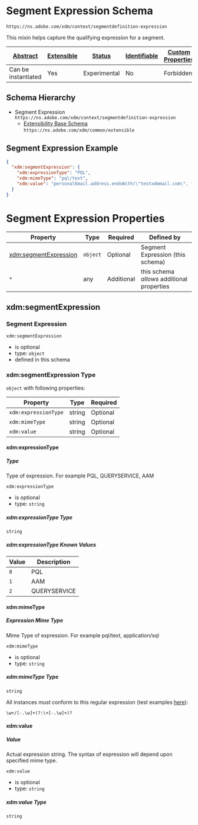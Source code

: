 
# Segment Expression Schema

```
https://ns.adobe.com/xdm/context/segmentdefinition-expression
```

This mixin helps capture the qualifying expression for a segment.

| [Abstract](../../abstract.md) | [Extensible](../../extensions.md) | [Status](../../status.md) | [Identifiable](../../id.md) | [Custom Properties](../../extensions.md) | [Additional Properties](../../extensions.md) | Defined In |
|-------------------------------|-----------------------------------|---------------------------|-----------------------------|------------------------------------------|----------------------------------------------|------------|
| Can be instantiated | Yes | Experimental | No | Forbidden | Permitted | [context/segmentdefinition-expression.schema.json](context/segmentdefinition-expression.schema.json) |
## Schema Hierarchy

* Segment Expression `https://ns.adobe.com/xdm/context/segmentdefinition-expression`
  * [Extensibility Base Schema](../common/extensible.schema.md) `https://ns.adobe.com/xdm/common/extensible`


## Segment Expression Example
```json
{
  "xdm:segmentExpression": {
    "xdm:expressionType": "PQL",
    "xdm:mimeType": "pql/text",
    "xdm:value": "personalEmail.address.endsWith(\"testxdmmail.com\", false)"
  }
}
```

# Segment Expression Properties

| Property | Type | Required | Defined by |
|----------|------|----------|------------|
| [xdm:segmentExpression](#xdmsegmentexpression) | `object` | Optional | Segment Expression (this schema) |
| `*` | any | Additional | this schema *allows* additional properties |

## xdm:segmentExpression
### Segment Expression

`xdm:segmentExpression`
* is optional
* type: `object`
* defined in this schema

### xdm:segmentExpression Type


`object` with following properties:


| Property | Type | Required |
|----------|------|----------|
| `xdm:expressionType`| string | Optional |
| `xdm:mimeType`| string | Optional |
| `xdm:value`| string | Optional |



#### xdm:expressionType
##### Type

Type of expression. For example PQL, QUERYSERVICE, AAM

`xdm:expressionType`
* is optional
* type: `string`

##### xdm:expressionType Type


`string`



##### xdm:expressionType Known Values
| Value | Description |
|-------|-------------|
| `0` | PQL |
| `1` | AAM |
| `2` | QUERYSERVICE |






#### xdm:mimeType
##### Expression Mime Type

Mime Type of expression. For example pql/text, application/sql

`xdm:mimeType`
* is optional
* type: `string`

##### xdm:mimeType Type


`string`


All instances must conform to this regular expression 
(test examples [here](https://regexr.com/?expression=%5Cw%2B%2F%5B-.%5Cw%5D%2B(%3F%3A%5C%2B%5B-.%5Cw%5D%2B)%3F)):
```regex
\w+/[-.\w]+(?:\+[-.\w]+)?
```








#### xdm:value
##### Value

Actual expression string. The syntax of expression will depend upon specified mime type.

`xdm:value`
* is optional
* type: `string`

##### xdm:value Type


`string`










